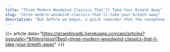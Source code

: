 ```yaml
---
title: "Three Modern Woodwind Classics That'll Take Your Breath Away"
slug: "three-modern-woodwind-classics-that-ll-take-your-breath-away"
description: "But before we begin, a quick reminder that the saxophone is a woodwind instrument."
---
```


{{< article data="https://strapiblogdb.herokuapp.com/api/articles?populate=*&filters[slug][$eq]=three-modern-woodwind-classics-that-ll-take-your-breath-away" >}}
